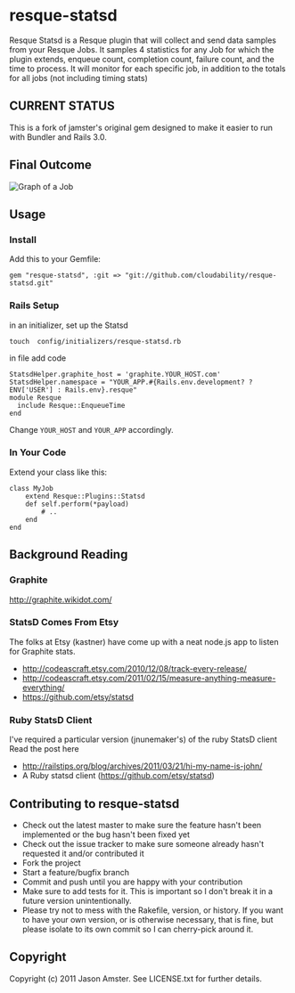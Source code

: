 # resque-statsd

Resque Statsd is a Resque plugin that will collect and send data samples from your Resque Jobs.  It samples 4 statistics for any Job for which the plugin extends, enqueue count, completion count, failure count, and the time to process.  It will monitor for each specific job, in addition to the totals for all jobs (not including timing stats)

## CURRENT STATUS
 
This is a fork of jamster's original gem designed to make it easier to run with Bundler and Rails 3.0.

## Final Outcome

![Graph of a Job](https://img.skitch.com/20110323-ghsnyg8nhs6hta8etea63q6965.jpg "Report Running Job Stats")



## Usage

### Install

Add this to your Gemfile:

	gem "resque-statsd", :git => "git://github.com/cloudability/resque-statsd.git"
	
### Rails Setup

in an initializer, set up the Statsd 

	touch  config/initializers/resque-statsd.rb
	
in file add code

	StatsdHelper.graphite_host = 'graphite.YOUR_HOST.com'
	StatsdHelper.namespace = "YOUR_APP.#{Rails.env.development? ? ENV['USER'] : Rails.env}.resque"
	module Resque
	  include Resque::EnqueueTime
	end
	
Change `YOUR_HOST` and `YOUR_APP` accordingly.

### In Your Code

Extend your class like this:

	class MyJob
		extend Resque::Plugins::Statsd
		def self.perform(*payload)
			# ..
		end
	end
	
## Background Reading

### Graphite

http://graphite.wikidot.com/

### StatsD Comes From Etsy

The folks at Etsy (kastner) have come up with a neat node.js app to listen for Graphite stats.  

* http://codeascraft.etsy.com/2010/12/08/track-every-release/
* http://codeascraft.etsy.com/2011/02/15/measure-anything-measure-everything/
* https://github.com/etsy/statsd

### Ruby StatsD Client

I've required a particular version (jnunemaker's) of the ruby StatsD client  
Read the post here
	
* http://railstips.org/blog/archives/2011/03/21/hi-my-name-is-john/
* A Ruby statsd client (https://github.com/etsy/statsd)

## Contributing to resque-statsd
 
* Check out the latest master to make sure the feature hasn't been implemented or the bug hasn't been fixed yet
* Check out the issue tracker to make sure someone already hasn't requested it and/or contributed it
* Fork the project
* Start a feature/bugfix branch
* Commit and push until you are happy with your contribution
* Make sure to add tests for it. This is important so I don't break it in a future version unintentionally.
* Please try not to mess with the Rakefile, version, or history. If you want to have your own version, or is otherwise necessary, that is fine, but please isolate to its own commit so I can cherry-pick around it.

## Copyright

Copyright (c) 2011 Jason Amster. See LICENSE.txt for
further details.

